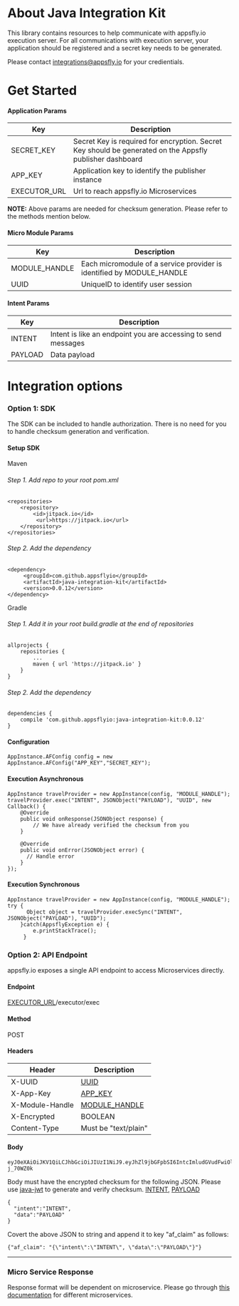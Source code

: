# About Java Integration Kit
This library contains resources to help communicate with appsfly.io execution server.
For all communications with execution server, your application should be registered and a secret key needs to be generated. 

Please contact integrations@appsfly.io for your credientials.

#  Get Started
 <a name="SECRET_KEY"></a><a name="APP_KEY"></a><a name="EXECUTOR_URL"></a>
#### Application Params
| Key | Description |
| --- | --- |
| SECRET_KEY   | Secret Key is required for encryption. Secret Key should be generated on the Appsfly publisher dashboard |
| APP_KEY  | Application key to identify the publisher instance|
| EXECUTOR_URL | Url to reach appsfly.io Microservices |

**NOTE:** Above params are needed for checksum generation. Please refer to the methods mention below.

 <a name="MODULE_HANDLE"></a> <a name="UUID"></a>
#### Micro Module Params

| Key | Description |
| --- | --- |
| MODULE_HANDLE  | Each micromodule of a service provider is identified by MODULE_HANDLE |
| UUID  | UniqueID to identify user session|

 <a name="INTENT"></a> <a name="PAYLOAD"></a>
#### Intent Params
| Key | Description |
| --- | --- |
| INTENT | Intent is like an endpoint you are accessing to send messages |
| PAYLOAD | Data payload |

# Integration options  

### Option 1: SDK
The SDK can be included to handle authorization. There is no need for you to handle checksum generation and verification.

#### Setup SDK

Maven
###### Step 1. Add repo to your root pom.xml
```
<repositories>
	<repository>
		<id>jitpack.io</id>
		 <url>https://jitpack.io</url>
	</repository>
</repositories>
```

###### Step 2. Add the dependency
```
<dependency>
	 <groupId>com.github.appsflyio</groupId>
	 <artifactId>java-integration-kit</artifactId>
	 <version>0.0.12</version>
</dependency>
```

Gradle
###### Step 1. Add it in your root build.gradle at the end of repositories
```
allprojects {
	repositories {
		...
		maven { url 'https://jitpack.io' }
	}
}
```

###### Step 2. Add the dependency
```
dependencies {
	compile 'com.github.appsflyio:java-integration-kit:0.0.12'
}

```

#### Configuration
```
AppInstance.AFConfig config = new AppInstance.AFConfig("APP_KEY","SECRET_KEY");
```  
#### Execution Asynchronous
```
AppInstance travelProvider = new AppInstance(config, "MODULE_HANDLE");
travelProvider.exec("INTENT", JSONObject("PAYLOAD"), "UUID", new Callback() {
    @Override
    public void onResponse(JSONObject response) {
        // We have already verified the checksum from you
    }

    @Override
    public void onError(JSONObject error) {
      // Handle error
    }
});
```
#### Execution Synchronous
```
AppInstance travelProvider = new AppInstance(config, "MODULE_HANDLE");
try {
      Object object = travelProvider.execSync("INTENT", JSONObject("PAYLOAD"), "UUID");
    }catch(AppsflyException e) {
        e.printStackTrace();
     }

```
### Option 2: API Endpoint
appsfly.io exposes a single API endpoint to access Microservices directly.

#### Endpoint
[EXECUTOR_URL](#EXECUTOR_URL)/executor/exec

#### Method
POST

#### Headers
| Header | Description |
| --- | --- |
| X-UUID | [UUID](#UUID) |
| X-App-Key | [APP_KEY](#APP_KEY)|
| X-Module-Handle | [MODULE_HANDLE](#MODULE_HANDLE)|
| X-Encrypted | BOOLEAN |
| Content-Type | Must be "text/plain" |

#### Body
```
eyJ0eXAiOiJKV1QiLCJhbGciOiJIUzI1NiJ9.eyJhZl9jbGFpbSI6IntcImludGVudFwiOlwiSU5URU5UXCIsXCJkYXRhXCI6XCJQQVlMT0FEXCJ9In0.ZPUfElCCO2FiSQwtur6t80kHFTOzsvnJGQ-j_70WZ0k
```
Body must have the encrypted checksum for the following JSON. Please use [java-jwt](https://github.com/auth0/java-jwt) to generate and verify checksum.
[INTENT](#INTENT), [PAYLOAD](#PAYLOAD)
``` 
{
  "intent":"INTENT",
  "data":"PAYLOAD"
} 
 ```
Covert the above JSON to string and append it to key "af_claim" as follows:
``` 
{"af_claim": "{\"intent\":\"INTENT\", \"data\":\"PAYLOAD\"}"}
 ```

----------------------------------------

### Micro Service Response
Response format will be dependent on microservice. Please go through [this documentation](https://github.com/appsflyio/micro-module-documentations) for different microservices.
